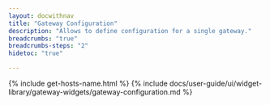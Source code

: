 ```yaml
---
layout: docwithnav
title: "Gateway Configuration"
description: "Allows to define configuration for a single gateway."
breadcrumbs: "true"
breadcrumbs-steps: "2"
hidetoc: "true"

---
```

{% include get-hosts-name.html %}
{% include docs/user-guide/ui/widget-library/gateway-widgets/gateway-configuration.md %}
